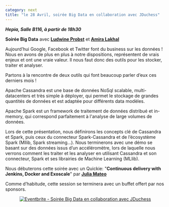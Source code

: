 ```yaml
---
category: next
title: "le 28 Avril, soirée Big Data en collaboration avec JDuchess"
---
```


***Hepia, Salle B116, à partir de 18h30***

**Soirée Big Data** avec **[Ludwine Probst](/jug/speakers.html?key=ludwine_probst)** et **[Amira Lakhal](/jug/speakers.html?key=amira_lakhal)**

Aujourd’hui Google, Facebook et Twitter font du business sur les données !
Nous en avons de plus en plus à notre dispositions, représentent de vrais enjeux et ont une vraie valeur. Il nous faut donc des outils pour les stocker, traiter et analyser. 

Partons à la rencontre de deux outils qui font beaucoup parler d’eux ces derniers mois !

Apache Cassandra est une base de données NoSql scalable, multi-datacenters et très simple à déployer, qui permet le stockage de grandes quantités de données et est adaptée pour différents data modèles.

Apache Spark est un framework de traitement de données distribué et in-memory, qui correspond parfaitement à l'analyse de large volumes de données.

Lors de cette présentation, nous définirons les concepts clé de Cassandra et Spark, puis ceux du connecteur Spark-Cassandra et de l’écosystème Spark (Mllib, Spark streaming…).
Nous terminerons avec une démo se basant sur des données issus d’un accéléromètre, lors de laquelle nous verrons comment les traiter et les analyser en utilisant Cassandra et son connecteur, Spark et ses librairies de Machine Learning (MLlib).

Nous débuterons cette soirée avec un Quickie: "**Continuous delivery with Jenkins, Docker and Exoscale**" par **[Julia Mateo](/jug/speakers.html?key=juliamateo)**

Comme d’habitude, cette session se terminera avec un buffet offert par nos sponsors.

<center><a href="http://www.eventbrite.fr/e/inscription-soiree-big-data-en-collaboration-avec-jduchess-16666014498?ref=ebtn" target="_blank"><img src="https://www.eventbrite.fr/custombutton?eid=16666014498" alt="Eventbrite - Soirée Big Data en collaboration avec JDuchess" /></a></center>